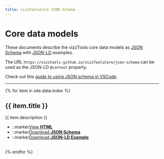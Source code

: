```yaml
---
title: vizzToolsCore JSON Schema
---
```


# Core data models

These documents describe the vizzTools core data models as [JSON Schema](https://json-schema.org/understanding-json-schema/) with [JSON-LD](https://json-ld.org/) examples.

The URL `https://vizztools.github.io/vizzToolsCore/json-schema` can be used as the JSON-LD `@context` property.

Check out this [guide to using JSON schema in VSCode](https://omkarmore.wordpress.com/2017/04/07/json-schema/).

---

{% for item in site.data.index %}
<h2>{{ item.title }}</h2>

{{ item.description }}

<ul>
<li>::marker<a href="json-schema/{{ item.title }}.html">View <strong>HTML</strong></a></li>
<li>::marker<a href="json-schema/{{ item.title }}.schema.json">Download <strong>JSON Schema</strong></a></li>
<li>::marker<a href="json-schema/{{ item.title }}.jsonld">Download <strong>JSON-LD Example</strong></a></li>
</ul>

<br/>
{% endfor %}
